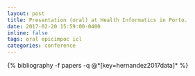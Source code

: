 ```yaml
---
layout: post
title: Presentation (oral) at Health Informatics in Porto.
date: 2017-02-20 15:59:00-0400
inline: false
tags: oral epicimpoc icl
categories: conference
---
```


<div class="publications">
   {% bibliography -f papers -q @*[key=hernandez2017data]* %}
</div>




